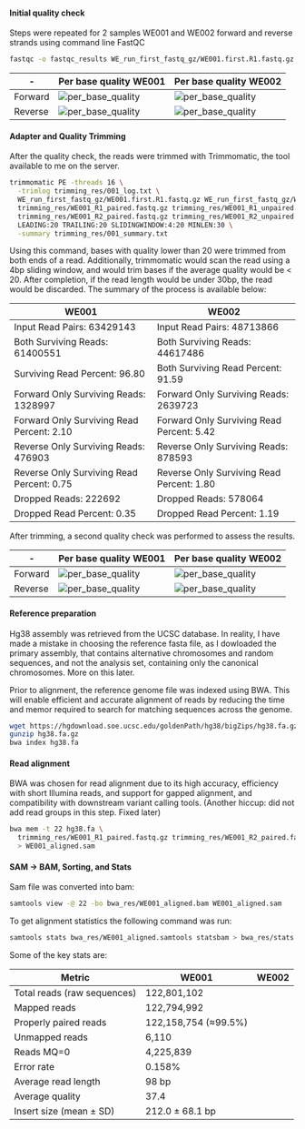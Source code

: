 #### Initial quality check

Steps were repeated for 2 samples WE001 and WE002 forward and reverse strands using command line FastQC

```bash
fastqc -o fastqc_results WE_run_first_fastq_gz/WE001.first.R1.fastq.gz
```
| -  | Per base quality WE001 | Per base quality WE002 |
| ----- | ------| ------|
| Forward | ![per_base_quality](https://github.com/user-attachments/assets/43c9b67d-1e22-4a80-9d88-2850e1b14134) | ![per_base_quality](https://github.com/user-attachments/assets/cdd54e31-3bfa-418c-8984-3b262e7c576c) |
| Reverse | ![per_base_quality](https://github.com/user-attachments/assets/e5cc4ae6-554d-4083-bec8-73fa64322d3b) | ![per_base_quality](https://github.com/user-attachments/assets/8ae41847-60d6-4b3b-8e5e-61aa7561f79b) |

#### Adapter and Quality Trimming

After the quality check, the reads were trimmed with Trimmomatic, the tool available to me on the server. 

```bash
trimmomatic PE -threads 16 \
  -trimlog trimming_res/001_log.txt \
  WE_run_first_fastq_gz/WE001.first.R1.fastq.gz WE_run_first_fastq_gz/WE001.first.R2.fastq.gz \
  trimming_res/WE001_R1_paired.fastq.gz trimming_res/WE001_R1_unpaired.fastq.gz \
  trimming_res/WE001_R2_paired.fastq.gz trimming_res/WE001_R2_unpaired.fastq.gz \
  LEADING:20 TRAILING:20 SLIDINGWINDOW:4:20 MINLEN:30 \
  -summary trimming_res/001_summary.txt
```

Using this command, bases with quality lower than 20 were trimmed from both ends of a read. Additionally, trimmomatic would scan the read using a 4bp sliding window, and would trim bases if the average quality would be < 20. After completion, if the read length would be under 30bp, the read would be discarded. The summary of the process is available below: 

| WE001 | WE002 |
| ---- | ----|
| Input Read Pairs: 63429143 | Input Read Pairs: 48713866 |
| Both Surviving Reads: 61400551 | Both Surviving Reads: 44617486 |
| Surviving Read Percent: 96.80 | Both Surviving Read Percent: 91.59 |
| Forward Only Surviving Reads: 1328997 | Forward Only Surviving Reads: 2639723 |
| Forward Only Surviving Read Percent: 2.10 | Forward Only Surviving Read Percent: 5.42 |
| Reverse Only Surviving Reads: 476903 | Reverse Only Surviving Reads: 878593 |
| Reverse Only Surviving Read Percent: 0.75 | Reverse Only Surviving Read Percent: 1.80 |
| Dropped Reads: 222692 | Dropped Reads: 578064 |
| Dropped Read Percent: 0.35 | Dropped Read Percent: 1.19 |

After trimming, a second quality check was performed to assess the results. 

| -  | Per base quality WE001 | Per base quality WE002 |
| ----- | ------| ------|
| Forward | ![per_base_quality](https://github.com/user-attachments/assets/4893d329-2e2d-4b60-b8c7-869631520ba9) | ![per_base_quality](https://github.com/user-attachments/assets/fea045cb-8f75-45a9-9a8d-5a65b709df09) |
| Reverse | ![per_base_quality](https://github.com/user-attachments/assets/df41bacd-00b4-4e18-8f09-8d3944feb1b5) | ![per_base_quality](https://github.com/user-attachments/assets/a90785b0-76dd-4ea2-8ac1-e8695574a2b2) | 

#### Reference preparation 

Hg38 assembly was retrieved from the UCSC database. In reality, I have made a mistake in choosing the reference fasta file, as I dowloaded the primary assembly, that contains alternative chromosomes and random sequences, and not the analysis set, containing only the canonical chromosomes. More on this later. 

Prior to alignment, the reference genome file was indexed using BWA. This will enable efficient and accurate alignment of reads by reducing the time and memor required to search for matching sequences across the genome. 

```bash
wget https://hgdownload.soe.ucsc.edu/goldenPath/hg38/bigZips/hg38.fa.gz
gunzip hg38.fa.gz
bwa index hg38.fa
```

#### Read alignment

BWA was chosen for read alignment due to its high accuracy, efficiency with short Illumina reads, and support for gapped alignment, and compatibility with downstream variant calling tools. (Another hiccup: did not add read groups in this step. Fixed later)

```bash
bwa mem -t 22 hg38.fa \
  trimming_res/WE001_R1_paired.fastq.gz trimming_res/WE001_R2_paired.fastq.gz \
  > WE001_aligned.sam
```

#### SAM → BAM, Sorting, and Stats

Sam file was converted into bam:

```bash 
samtools view -@ 22 -bo bwa_res/WE001_aligned.bam WE001_aligned.sam
```

To get alignment statistics the following command was run: 

```bash
samtools stats bwa_res/WE001_aligned.samtools statsbam > bwa_res/stats.txt
```
Some of the key stats are: 

| Metric                      | WE001                | WE002 | 
| -------                     | -----                | ----- |
| Total reads (raw sequences) | 122,801,102          |
| Mapped reads                | 122,794,992          |          
| Properly paired reads       | 122,158,754 (≈99.5%) |     
| Unmapped reads              | 6,110                |
| Reads MQ=0                  | 4,225,839            |
| Error rate                  | 0.158%               |
| Average read length         | 98 bp                |
| Average quality             | 37.4                 |
| Insert size (mean ± SD)     | 212.0 ± 68.1 bp      | 



